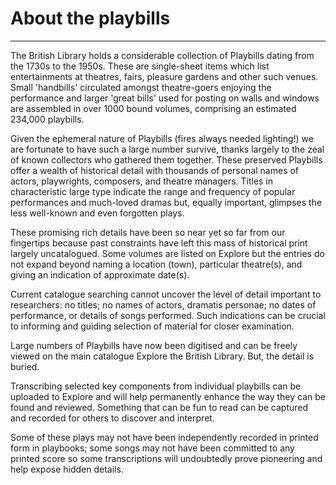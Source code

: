# About the playbills

***

The British Library holds a considerable collection of Playbills dating from 
the 1730s to the 1950s. These are single-sheet items which list entertainments 
at theatres, fairs, pleasure gardens and other such venues. Small 'handbills' 
circulated amongst theatre-goers enjoying the performance and larger 
'great bills' used for posting on walls and windows are assembled in over 1000 
bound volumes, comprising an estimated 234,000 playbills.

Given the ephemeral nature of Playbills (fires always needed lighting!) we are 
fortunate to have such a large number survive, thanks largely to the zeal of 
known collectors who gathered them together. These preserved Playbills offer a 
wealth of historical detail with thousands of personal names of actors, 
playwrights, composers, and theatre managers. Titles in characteristic large 
type indicate the range and frequency of popular performances and much-loved 
dramas but, equally important, glimpses the less well-known and even forgotten 
plays.

These promising rich details have been so near yet so far from our fingertips 
because past constraints have left this mass of historical print largely 
uncatalogued. Some volumes are listed on Explore but the entries do not expand 
beyond naming a location (town), particular theatre(s), and giving an 
indication of approximate date(s).

Current catalogue searching cannot uncover the level of detail important to 
researchers: no titles; no names of actors, dramatis personae; no dates of 
performance, or details of songs performed. Such indications can be crucial 
to informing and guiding selection of material for closer examination.

Large numbers of Playbills have now been digitised and can be freely viewed on 
the main catalogue Explore the British Library. But, the detail is buried.

Transcribing selected key components from individual playbills can be uploaded 
to Explore and will help permanently enhance the way they can be found and 
reviewed. Something that can be fun to read can be captured and recorded for 
others to discover and interpret.

Some of these plays may not have been independently recorded in printed form in 
playbooks; some songs may not have been committed to any printed score so some 
transcriptions will undoubtedly prove pioneering and help expose hidden 
details.
